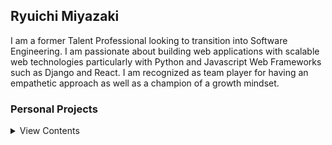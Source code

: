 ## Ryuichi Miyazaki

I am a former Talent Professional looking to transition into Software Engineering.
I am passionate about building web applications with scalable web technologies particularly with Python and Javascript Web Frameworks such as Django and React.
I am recognized as team player for having an empathetic approach as well as a champion of a growth mindset.

### Personal Projects

<details>
<summary>View Contents</summary>

|                                Name                                      |                          Details                          |
| :----------------------------------------------------------------------: | :-------------------------------------------------------: |
|     [Algo Academy](https://github.com/akatsuki-co/algoacademy)           |  React app for reviewing data structures and algorithms   |
|      [Hygge Homes](https://github.com/akatsuki-co/hyggehomes)            |    Django app for searching and booking vacation homes    |
|[Little Foot Trails](https://github.com/rmiyazaki6499/little-foot-trails) |  React app for searching for family friendly hiking spots |
|       [Stand App](https://github.com/rmiyazaki6499/standapp)             |   Angular app to help guide Scrums for personal use       |     
